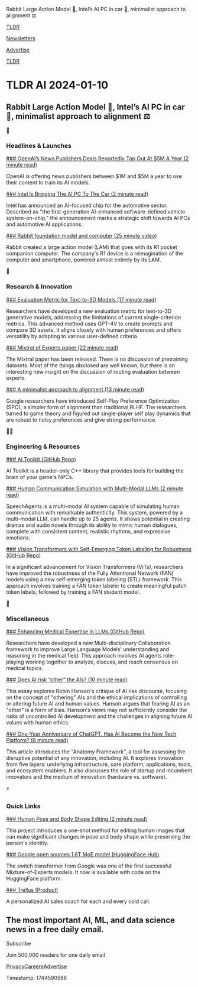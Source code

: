 Rabbit Large Action Model 🐇, Intel’s AI PC in car 🚗, minimalist approach to alignment ⚖️

[TLDR](/)

[Newsletters](/newsletters)

[Advertise](https://advertise.tldr.tech/)

[TLDR](/)

# TLDR AI 2024-01-10

## Rabbit Large Action Model 🐇, Intel’s AI PC in car 🚗, minimalist approach to alignment ⚖️

🚀

### Headlines & Launches

[### OpenAI’s News Publishers Deals Reportedly Top Out At $5M A Year (2 minute read)](https://www.theverge.com/2024/1/4/24025409/openai-training-data-lowball-nyt-ai-copyright?utm_source=tldrai)

OpenAI is offering news publishers between $1M and $5M a year to use their content to train its AI models.

[### Intel Is Bringing The AI PC To The Car (2 minute read)](https://www.theverge.com/2024/1/9/24026990/intel-auto-car-ai-pc-soc-sdv-zeekr-ces?utm_source=tldrai)

Intel has announced an AI-focused chip for the automotive sector. Described as "the first-generation AI-enhanced software-defined vehicle system-on-chip," the announcement marks a strategic shift towards AI PCs and automotive AI applications.

[### Rabbit foundation model and computer (25 minute video)](https://www.rabbit.tech/keynote?utm_source=tldrai)

Rabbit created a large action model (LAM) that goes with its R1 pocket companion computer. The company's R1 device is a reimagination of the computer and smartphone, powered almost entirely by its LAM.

🧠

### Research & Innovation

[### Evaluation Metric for Text-to-3D Models (17 minute read)](https://arxiv.org/abs/2401.04092v1?utm_source=tldrai)

Researchers have developed a new evaluation metric for text-to-3D generative models, addressing the limitations of current single-criterion metrics. This advanced method uses GPT-4V to create prompts and compare 3D assets. It aligns closely with human preferences and offers versatility by adapting to various user-defined criteria.

[### Mixtral of Experts paper (22 minute read)](https://arxiv.org/abs/2401.04088?utm_source=tldrai)

The Mixtral paper has been released. There is no discussion of pretraining datasets. Most of the things disclosed are well known, but there is an interesting new insight on the discussion of routing evaluation between experts.

[### A minimalist approach to alignment (13 minute read)](https://arxiv.org/abs/2401.04056?utm_source=tldrai)

Google researchers have introduced Self-Play Preference Optimization (SPO), a simpler form of alignment than traditional RLHF. The researchers turned to game theory and figured out single-player self play dynamics that are robust to noisy preferences and give strong performance.

👨‍💻

### Engineering & Resources

[### AI Toolkit (GitHub Repo)](https://github.com/linkdd/aitoolkit?utm_source=tldrai)

AI Toolkit is a header-only C++ library that provides tools for building the brain of your game's NPCs.

[### Human Communication Simulation with Multi-Modal LLMs (2 minute read)](https://0nutation.github.io/SpeechAgents.github.io/?utm_source=tldrai)

SpeechAgents is a multi-modal AI system capable of simulating human communication with remarkable authenticity. This system, powered by a multi-modal LLM, can handle up to 25 agents. It shows potential in creating dramas and audio novels through its ability to mimic human dialogues, complete with consistent content, realistic rhythms, and expressive emotions.

[### Vision Transformers with Self-Emerging Token Labeling for Robustness (GitHub Repo)](https://github.com/NVlabs/STL?utm_source=tldrai)

In a significant advancement for Vision Transformers (ViTs), researchers have improved the robustness of the Fully Attentional Network (FAN) models using a new self-emerging token labeling (STL) framework. This approach involves training a FAN token labeler to create meaningful patch token labels, followed by training a FAN student model.

🎁

### Miscellaneous

[### Enhancing Medical Expertise in LLMs (GitHub Repo)](https://github.com/gersteinlab/medagents?utm_source=tldrai)

Researchers have developed a new Multi-disciplinary Collaboration framework to improve Large Language Models' understanding and reasoning in the medical field. This approach involves AI agents role-playing working together to analyze, discuss, and reach consensus on medical topics.

[### Does AI risk “other” the AIs? (10 minute read)](https://joecarlsmith.com/2024/01/09/does-ai-risk-other-the-ais?utm_source=tldrai)

This essay explores Robin Hanson's critique of AI risk discourse, focusing on the concept of "othering" AIs and the ethical implications of controlling or altering future AI and human values. Hanson argues that fearing AI as an "other" is a form of bias. Hanson's views may not sufficiently consider the risks of uncontrolled AI development and the challenges in aligning future AI values with human ethics.

[### One-Year Anniversary of ChatGPT. Has AI Become the New Tech Platform? (6 minute read)](https://twang.substack.com/p/part-one-one-year-anniversary-of?utm_source=tldrai)

This article introduces the "Anatomy Framework", a tool for assessing the disruptive potential of any innovation, including AI. It explores innovation from five layers: underlying infrastructure, core platform, applications, tools, and ecosystem enablers. It also discusses the role of startup and incumbent innovators and the medium of innovation (hardware vs. software).

⚡️

### Quick Links

[### Human Pose and Body Shape Editing (2 minute read)](https://www.cgg.cs.tsukuba.ac.jp/~okuyama/pub/diffbody/index.html?utm_source=tldrai)

This project introduces a one-shot method for editing human images that can make significant changes in pose and body shape while preserving the person's identity.

[### Google open sources 1.6T MoE model (HuggingFace Hub)](https://huggingface.co/google/switch-c-2048?utm_source=tldrai)

The switch transformer from Google was one of the first successful Mixture-of-Experts models. It now is available with code on the HuggingFace platform.

[### Trellus (Product)](https://www.trellus.ai/?utm_source=tldrai)

A personalized AI sales coach for each and every cold call.

## The most important AI, ML, and data science news in a free daily email.

Subscribe

Join 500,000 readers for one daily email

[Privacy](/privacy)[Careers](https://jobs.ashbyhq.com/tldr.tech)[Advertise](/ai/advertise)

Timestamp: 1744590596